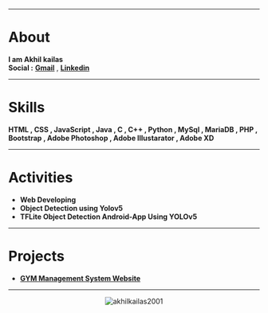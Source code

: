
---
# About
**I am Akhil kailas**<br>
**Social :**
**[Gmail](mailto:akhilkailas2001@gmail.com?subject=Github%20Visitor&body=Hi%20Akhil,%0AI%20am%20)** ,
**[Linkedin](https://linkedin.com/in/akhilkailas2001)**

---
# Skills
**HTML , CSS , JavaScript , Java , C , C++ , Python , MySql , MariaDB , PHP , Bootstrap , Adobe Photoshop , Adobe Illustarator , Adobe XD**

---
# Activities
- **Web Developing**
- **Object Detection using Yolov5**
- **TFLite Object Detection Android-App Using YOLOv5**


---
# Projects
 - **[GYM Management System Website](https://github.com/akhilkailas2001/GYM-Management-System-Website.git)**

---
<p align="center">
  <img src="https://komarev.com/ghpvc/?username=akhilkailas2001" alt="akhilkailas2001" /> 
</p>
